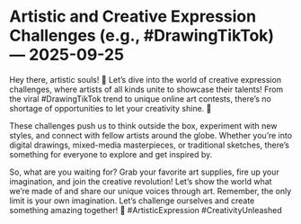 # Artistic and Creative Expression Challenges (e.g., #DrawingTikTok) — 2025-09-25

Hey there, artistic souls! 💫 Let’s dive into the world of creative expression challenges, where artists of all kinds unite to showcase their talents! From the viral #DrawingTikTok trend to unique online art contests, there’s no shortage of opportunities to let your creativity shine. 🎨

These challenges push us to think outside the box, experiment with new styles, and connect with fellow artists around the globe. Whether you’re into digital drawings, mixed-media masterpieces, or traditional sketches, there’s something for everyone to explore and get inspired by.

So, what are you waiting for? Grab your favorite art supplies, fire up your imagination, and join the creative revolution! Let’s show the world what we’re made of and share our unique voices through art. Remember, the only limit is your own imagination. Let’s challenge ourselves and create something amazing together! 🌟 #ArtisticExpression #CreativityUnleashed